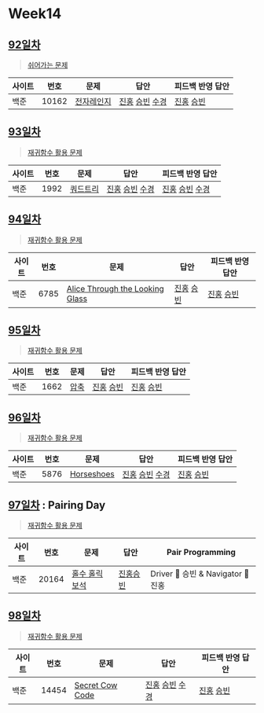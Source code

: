 # Week14

## [92일차](Day92)

> [쉬어가는 문제](https://www.acmicpc.net/group/workbook/view/9797/32211)

| 사이트 | 번호 | 문제                 | 답안                | 피드백 반영 답안    |
| ------ | ---- | -------------------- | ------------------- | ------------------- |
| 백준   | 10162 | [전자레인지](https://www.acmicpc.net/problem/10162) | [진홍](Day92/boj10162_kjh.java) [승빈](Day92/boj10162_wsb.java) [수경](https://github.com/sukyeongh/Algorithm/blob/master/20210501/boj10162_hsk.js)| [진홍](Day92/boj10162_kjh.java) [승빈](Day92/boj10162_wsb_fb.java) |

## [93일차](Day93)

> [재귀함수 활용 문제](https://www.acmicpc.net/group/workbook/view/9797/32222)

| 사이트 | 번호 | 문제                 | 답안                | 피드백 반영 답안    |
| ------ | ---- | -------------------- | ------------------- | ------------------- |
| 백준   | 1992    | [쿼드트리](https://www.acmicpc.net/problem/1992) | [진홍](Day93/boj1992_kjh.java) [승빈](Day93/boj1992_wsb.java) [수경](https://github.com/sukyeongh/Algorithm/blob/master/20210513/boj1992_hsk.js) | [진홍](Day93/boj1992_kjh.java) [승빈](Day93/boj1992_wsb.java) [수경](https://github.com/sukyeongh/Algorithm/blob/master/20210513/boj1992_hsk%20_fb.js) |

## [94일차](Day94)

> [재귀함수 활용 문제](https://www.acmicpc.net/group/workbook/view/9797/32330)

| 사이트 | 번호 | 문제                 | 답안                | 피드백 반영 답안    |
| ------ | ---- | -------------------- | ------------------- | ------------------- |
| 백준   | 6785 | [Alice Through the Looking Glass](https://www.acmicpc.net/problem/6785) | [진홍](Day94/boj6785_kjh.java) [승빈](Day94/boj6785_wsb.java) | [진홍](Day94/boj6785_kjh_fb.java) [승빈](Day94/boj6785_wsb_fb.java) |

## [95일차](Day95)

> [재귀함수 활용 문제](https://www.acmicpc.net/group/workbook/view/9797/32335)

| 사이트 | 번호 | 문제                 | 답안                | 피드백 반영 답안    |
| ------ | ---- | -------------------- | ------------------- | ------------------- |
| 백준   | 1662    | [압축](https://www.acmicpc.net/problem/1662) | [진홍](Day95/boj1662_kjh.java) [승빈](Day95/boj1662_wsb.java) | [진홍](Day95/boj1662_kjh_fb.java) [승빈](Day95/boj1662_wsb.java) |

## [96일차](Day96)

> [재귀함수 활용 문제](https://www.acmicpc.net/group/workbook/view/9797/32399)

| 사이트 | 번호 | 문제                 | 답안                | 피드백 반영 답안    |
| ------ | ---- | -------------------- | ------------------- | ------------------- |
| 백준   | 5876 | [Horseshoes](https://www.acmicpc.net/problem/5876) | [진홍](Day96/boj5876_kjh.java) [승빈](Day96/boj5876_wsb.java) [수경](https://github.com/sukyeongh/Algorithm/blob/master/20210430/boj5876_2_hsk.js) | [진홍](Day96/boj5876_kjh_fb.java) [승빈](Day96/boj5876_wsb_fb.java) |

## [97일차](Day97) : Pairing Day

> [재귀함수 활용 문제](https://www.acmicpc.net/group/workbook/view/9797/32420)

| 사이트 | 번호 | 문제                 | 답안                | Pair Programming    |
| ------ | ---- | -------------------- | ------------------- | ------------------- |
| 백준   | 20164    | [홀수 홀릭 보석](https://www.acmicpc.net/problem/20164) | [진홍승빈](Day97/boj20164_kjhwsb.java) | Driver 🚗 승빈 & Navigator 🧭 진홍 |

## [98일차](Day98)

> [재귀함수 활용 문제](https://www.acmicpc.net/group/workbook/view/9797/32435)

| 사이트 | 번호 | 문제                 | 답안                | 피드백 반영 답안    |
| ------ | ---- | -------------------- | ------------------- | ------------------- |
| 백준   | 14454 | [Secret Cow Code](https://www.acmicpc.net/problem/14454) | [진홍](Day98/boj14454_kjh.java) [승빈](Day98/boj14454_wsb.java) [수경](https://github.com/sukyeongh/Algorithm/blob/master/20210515/boj14454_hsk.js) | [진홍](Day98/boj14454_kjh.java) [승빈](Day98/boj14454_wsb_fb.java) |
